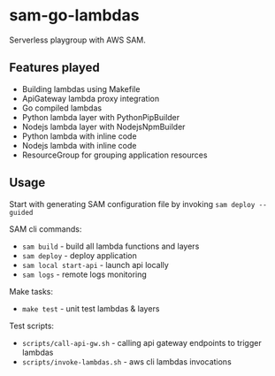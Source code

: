 # sam-go-lambdas

Serverless playgroup with AWS SAM.

## Features played

- Building lambdas using Makefile
- ApiGateway lambda proxy integration
- Go compiled lambdas
- Python lambda layer with PythonPipBuilder
- Nodejs lambda layer with NodejsNpmBuilder
- Python lambda with inline code
- Nodejs lambda with inline code
- ResourceGroup for grouping application resources

## Usage

Start with generating SAM configuration file by invoking `sam deploy --guided`

SAM cli commands:

- `sam build` - build all lambda functions and layers
- `sam deploy` - deploy application
- `sam local start-api` - launch api locally
- `sam logs` - remote logs monitoring

Make tasks:

- `make test` - unit test lambdas & layers

Test scripts:

- `scripts/call-api-gw.sh` - calling api gateway endpoints to trigger lambdas
- `scripts/invoke-lambdas.sh` - aws cli lambdas invocations
